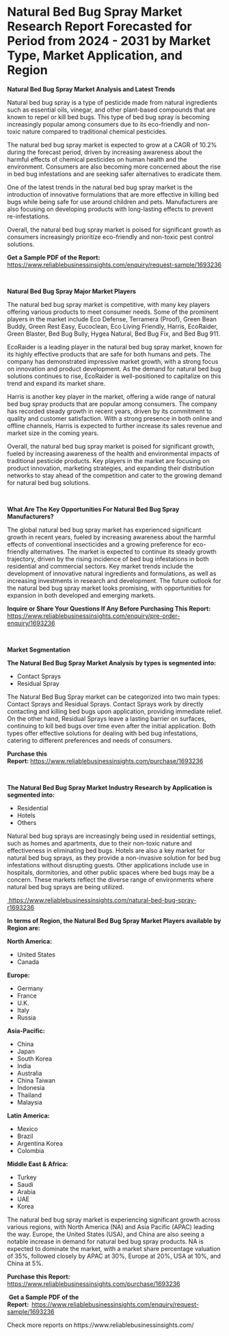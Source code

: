 <p><h1>Natural Bed Bug Spray Market Research Report Forecasted for Period from 2024 -  2031 by Market Type, Market Application, and Region</h1></p><p><strong>Natural Bed Bug Spray Market Analysis and Latest Trends</strong></p>
<p><p>Natural bed bug spray is a type of pesticide made from natural ingredients such as essential oils, vinegar, and other plant-based compounds that are known to repel or kill bed bugs. This type of bed bug spray is becoming increasingly popular among consumers due to its eco-friendly and non-toxic nature compared to traditional chemical pesticides.</p><p>The natural bed bug spray market is expected to grow at a CAGR of 10.2% during the forecast period, driven by increasing awareness about the harmful effects of chemical pesticides on human health and the environment. Consumers are also becoming more concerned about the rise in bed bug infestations and are seeking safer alternatives to eradicate them.</p><p>One of the latest trends in the natural bed bug spray market is the introduction of innovative formulations that are more effective in killing bed bugs while being safe for use around children and pets. Manufacturers are also focusing on developing products with long-lasting effects to prevent re-infestations.</p><p>Overall, the natural bed bug spray market is poised for significant growth as consumers increasingly prioritize eco-friendly and non-toxic pest control solutions.</p></p>
<p><strong>Get a Sample PDF of the Report:&nbsp;</strong> <a href="https://www.reliablebusinessinsights.com/enquiry/request-sample/1693236">https://www.reliablebusinessinsights.com/enquiry/request-sample/1693236</a></p>
<p>&nbsp;</p>
<p><strong>Natural Bed Bug Spray Major Market Players</strong></p>
<p><p>The natural bed bug spray market is competitive, with many key players offering various products to meet consumer needs. Some of the prominent players in the market include Eco Defense, Terramera (Proof), Green Bean Buddy, Green Rest Easy, Eucoclean, Eco Living Friendly, Harris, EcoRaider, Green Blaster, Bed Bug Bully, Hygea Natural, Bed Bug Fix, and Bed Bug 911.</p><p>EcoRaider is a leading player in the natural bed bug spray market, known for its highly effective products that are safe for both humans and pets. The company has demonstrated impressive market growth, with a strong focus on innovation and product development. As the demand for natural bed bug solutions continues to rise, EcoRaider is well-positioned to capitalize on this trend and expand its market share.</p><p>Harris is another key player in the market, offering a wide range of natural bed bug spray products that are popular among consumers. The company has recorded steady growth in recent years, driven by its commitment to quality and customer satisfaction. With a strong presence in both online and offline channels, Harris is expected to further increase its sales revenue and market size in the coming years.</p><p>Overall, the natural bed bug spray market is poised for significant growth, fueled by increasing awareness of the health and environmental impacts of traditional pesticide products. Key players in the market are focusing on product innovation, marketing strategies, and expanding their distribution networks to stay ahead of the competition and cater to the growing demand for natural bed bug solutions.</p></p>
<p>&nbsp;</p>
<p><strong>What Are The Key Opportunities For Natural Bed Bug Spray Manufacturers?</strong></p>
<p><p>The global natural bed bug spray market has experienced significant growth in recent years, fueled by increasing awareness about the harmful effects of conventional insecticides and a growing preference for eco-friendly alternatives. The market is expected to continue its steady growth trajectory, driven by the rising incidence of bed bug infestations in both residential and commercial sectors. Key market trends include the development of innovative natural ingredients and formulations, as well as increasing investments in research and development. The future outlook for the natural bed bug spray market looks promising, with opportunities for expansion in both developed and emerging markets.</p></p>
<p><strong>Inquire or Share Your Questions If Any Before Purchasing This Report:</strong> <a href="https://www.reliablebusinessinsights.com/enquiry/pre-order-enquiry/1693236">https://www.reliablebusinessinsights.com/enquiry/pre-order-enquiry/1693236</a></p>
<p>&nbsp;</p>
<p><strong>Market Segmentation</strong></p>
<p><strong>The Natural Bed Bug Spray Market Analysis by types is segmented into:</strong></p>
<p><ul><li>Contact Sprays</li><li>Residual Spray</li></ul></p>
<p><p>The Natural Bed Bug Spray market can be categorized into two main types: Contact Sprays and Residual Sprays. Contact Sprays work by directly contacting and killing bed bugs upon application, providing immediate relief. On the other hand, Residual Sprays leave a lasting barrier on surfaces, continuing to kill bed bugs over time even after the initial application. Both types offer effective solutions for dealing with bed bug infestations, catering to different preferences and needs of consumers.</p></p>
<p><strong>Purchase this Report:&nbsp;</strong><a href="https://www.reliablebusinessinsights.com/purchase/1693236">https://www.reliablebusinessinsights.com/purchase/1693236</a></p>
<p>&nbsp;</p>
<p><strong>The Natural Bed Bug Spray Market Industry Research by Application is segmented into:</strong></p>
<p><ul><li>Residential</li><li>Hotels</li><li>Others</li></ul></p>
<p><p>Natural bed bug sprays are increasingly being used in residential settings, such as homes and apartments, due to their non-toxic nature and effectiveness in eliminating bed bugs. Hotels are also a key market for natural bed bug sprays, as they provide a non-invasive solution for bed bug infestations without disrupting guests. Other applications include use in hospitals, dormitories, and other public spaces where bed bugs may be a concern. These markets reflect the diverse range of environments where natural bed bug sprays are being utilized.</p></p>
<p><a href="https://www.reliablebusinessinsights.com/natural-bed-bug-spray-r1693236">&nbsp;https://www.reliablebusinessinsights.com/natural-bed-bug-spray-r1693236</a></p>
<p><strong>In terms of Region, the Natural Bed Bug Spray Market Players available by Region are:</strong></p>
<p>
    <p> <strong> North America: </strong>
        <ul>
            <li>United States</li>
            <li>Canada</li>
        </ul>
        </p> 
    <p> <strong> Europe: </strong>
        <ul>
            <li>Germany</li>
            <li>France</li>
            <li>U.K.</li>
            <li>Italy</li>
            <li>Russia</li>
        </ul>
        </p> 
    <p> <strong> Asia-Pacific: </strong>
        <ul>
            <li>China</li>
            <li>Japan</li>
            <li>South Korea</li>
            <li>India</li>
            <li>Australia</li>
            <li>China Taiwan</li>
            <li>Indonesia</li>
            <li>Thailand</li>
            <li>Malaysia</li>
        </ul>
        </p> 
    <p> <strong> Latin America: </strong>
        <ul>
            <li>Mexico</li>
            <li>Brazil</li>
            <li>Argentina Korea</li>
            <li>Colombia</li>
        </ul>
        </p> 
    <p> <strong> Middle East & Africa: </strong>
        <ul>
            <li>Turkey</li>
            <li>Saudi</li>
            <li>Arabia</li>
            <li>UAE</li>
            <li>Korea</li>
        </ul>
    </p>
    </p>
<p><p>The natural bed bug spray market is experiencing significant growth across various regions, with North America (NA) and Asia Pacific (APAC) leading the way. Europe, the United States (USA), and China are also seeing a notable increase in demand for natural bed bug spray products. NA is expected to dominate the market, with a market share percentage valuation of 35%, followed closely by APAC at 30%, Europe at 20%, USA at 10%, and China at 5%.</p></p>
<p><strong>Purchase this Report: </strong><a href="https://www.reliablebusinessinsights.com/purchase/1693236">https://www.reliablebusinessinsights.com/purchase/1693236</a></p>
<p>&nbsp;<strong>Get a Sample PDF of the Report:&nbsp;&nbsp;</strong><a href="https://www.reliablebusinessinsights.com/enquiry/request-sample/1693236">https://www.reliablebusinessinsights.com/enquiry/request-sample/1693236</a></p>
<p><strong></strong></p>
<p>Check more reports on https://www.reliablebusinessinsights.com/</p>